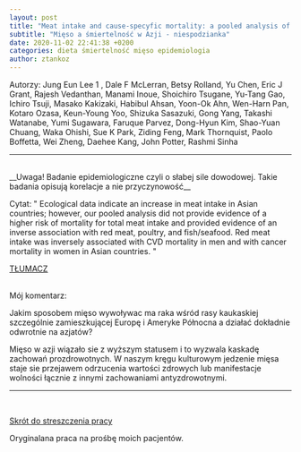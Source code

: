 ```yaml
---
layout: post
title: "Meat intake and cause-specyfic mortality: a pooled analysis of Asian prospective cohort studies"
subtitle: "Mięso a śmiertelność w Azji - niespodzianka"
date: 2020-11-02 22:41:38 +0200
categories: dieta śmiertelność mięso epidemiologia
author: ztankoz
---
```


Autorzy:
Jung Eun Lee 1 , Dale F McLerran, Betsy Rolland, Yu Chen, Eric J Grant, Rajesh Vedanthan, Manami Inoue, Shoichiro Tsugane, Yu-Tang Gao, Ichiro Tsuji, Masako Kakizaki, Habibul Ahsan, Yoon-Ok Ahn, Wen-Harn Pan, Kotaro Ozasa, Keun-Young Yoo, Shizuka Sasazuki, Gong Yang, Takashi Watanabe, Yumi Sugawara, Faruque Parvez, Dong-Hyun Kim, Shao-Yuan Chuang, Waka Ohishi, Sue K Park, Ziding Feng, Mark Thornquist, Paolo Boffetta, Wei Zheng, Daehee Kang, John Potter, Rashmi Sinha

<hr>
<br>
__Uwaga! Badanie epidemiologiczne czyli o słabej sile dowodowej. Takie badania opisują korelacje a nie przyczynowość__

Cytat: " Ecological data indicate an increase in meat intake in Asian countries; however, our pooled analysis did not provide evidence of a higher risk of mortality for total meat intake and provided evidence of an inverse association with red meat, poultry, and fish/seafood. Red meat intake was inversely associated with CVD mortality in men and with cancer mortality in women in Asian countries. "

[TŁUMACZ](https://www.deepl.com/translator#en/pl/%20Ecological%20data%20indicate%20an%20increase%20in%20meat%20intake%20in%20Asian%20countries%3B%20however%2C%20our%20pooled%20analysis%20did%20not%20provide%20evidence%20of%20a%20higher%20risk%20of%20mortality%20for%20total%20meat%20intake%20and%20provided%20evidence%20of%20an%20inverse%20association%20with%20red%20meat%2C%20poultry%2C%20and%20fish%5C%2Fseafood.%20Red%20meat%20intake%20was%20inversely%20associated%20with%20CVD%20mortality%20in%20men%20and%20with%20cancer%20mortality%20in%20women%20in%20Asian%20countries.)

<br>
Mój komentarz:

Jakim sposobem mięso wywoływac ma raka wśród rasy kaukaskiej szczególnie zamieszkującej Europę i Ameryke Północna a działać dokładnie odwrotnie na azjatów?

Mięso w azji wiązało sie z wyższym statusem i to wyzwala kaskadę zachowań prozdrowotnych. W naszym kręgu kulturowym jedzenie mięsa staje sie przejawem odrzucenia wartości zdrowych lub manifestacje wolności łącznie z innymi zachowaniami antyzdrowotnymi.

<hr>
<br>

[Skrót do streszczenia pracy](https://pubmed.ncbi.nlm.nih.gov/23902788/)

Oryginalana praca na prośbę moich pacjentów.
